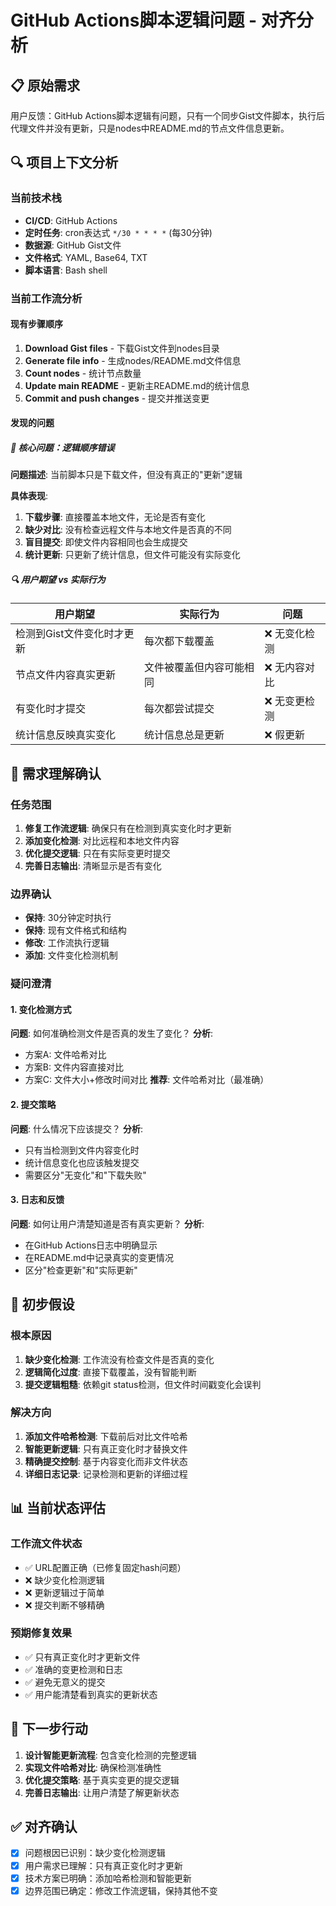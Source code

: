 # GitHub Actions脚本逻辑问题 - 对齐分析

## 📋 原始需求
用户反馈：GitHub Actions脚本逻辑有问题，只有一个同步Gist文件脚本，执行后代理文件并没有更新，只是nodes中README.md的节点文件信息更新。

## 🔍 项目上下文分析

### 当前技术栈
- **CI/CD**: GitHub Actions
- **定时任务**: cron表达式 `*/30 * * * *` (每30分钟)
- **数据源**: GitHub Gist文件
- **文件格式**: YAML, Base64, TXT
- **脚本语言**: Bash shell

### 当前工作流分析

#### 现有步骤顺序
1. **Download Gist files** - 下载Gist文件到nodes目录
2. **Generate file info** - 生成nodes/README.md文件信息
3. **Count nodes** - 统计节点数量
4. **Update main README** - 更新主README.md的统计信息
5. **Commit and push changes** - 提交并推送变更

#### 发现的问题

##### 🚨 核心问题：逻辑顺序错误
**问题描述**: 当前脚本只是下载文件，但没有真正的"更新"逻辑

**具体表现**:
1. **下载步骤**: 直接覆盖本地文件，无论是否有变化
2. **缺少对比**: 没有检查远程文件与本地文件是否真的不同
3. **盲目提交**: 即使文件内容相同也会生成提交
4. **统计更新**: 只更新了统计信息，但文件可能没有实际变化

##### 🔍 用户期望 vs 实际行为

| 用户期望 | 实际行为 | 问题 |
|----------|----------|------|
| 检测到Gist文件变化时才更新 | 每次都下载覆盖 | ❌ 无变化检测 |
| 节点文件内容真实更新 | 文件被覆盖但内容可能相同 | ❌ 无内容对比 |
| 有变化时才提交 | 每次都尝试提交 | ❌ 无变更检测 |
| 统计信息反映真实变化 | 统计信息总是更新 | ❌ 假更新 |

## 🎯 需求理解确认

### 任务范围
1. **修复工作流逻辑**: 确保只有在检测到真实变化时才更新
2. **添加变化检测**: 对比远程和本地文件内容
3. **优化提交逻辑**: 只在有实际变更时提交
4. **完善日志输出**: 清晰显示是否有变化

### 边界确认
- **保持**: 30分钟定时执行
- **保持**: 现有文件格式和结构
- **修改**: 工作流执行逻辑
- **添加**: 文件变化检测机制

### 疑问澄清

#### 1. 变化检测方式
**问题**: 如何准确检测文件是否真的发生了变化？
**分析**: 
- 方案A: 文件哈希对比
- 方案B: 文件内容直接对比
- 方案C: 文件大小+修改时间对比
**推荐**: 文件哈希对比（最准确）

#### 2. 提交策略
**问题**: 什么情况下应该提交？
**分析**:
- 只有当检测到文件内容变化时
- 统计信息变化也应该触发提交
- 需要区分"无变化"和"下载失败"

#### 3. 日志和反馈
**问题**: 如何让用户清楚知道是否有真实更新？
**分析**:
- 在GitHub Actions日志中明确显示
- 在README.md中记录真实的变更情况
- 区分"检查更新"和"实际更新"

## 🔧 初步假设

### 根本原因
1. **缺少变化检测**: 工作流没有检查文件是否真的变化
2. **逻辑简化过度**: 直接下载覆盖，没有智能判断
3. **提交逻辑粗糙**: 依赖git status检测，但文件时间戳变化会误判

### 解决方向
1. **添加文件哈希检测**: 下载前后对比文件哈希
2. **智能更新逻辑**: 只有真正变化时才替换文件
3. **精确提交控制**: 基于内容变化而非文件状态
4. **详细日志记录**: 记录检测和更新的详细过程

## 📊 当前状态评估

### 工作流文件状态
- ✅ URL配置正确（已修复固定hash问题）
- ❌ 缺少变化检测逻辑
- ❌ 更新逻辑过于简单
- ❌ 提交判断不够精确

### 预期修复效果
- ✅ 只有真正变化时才更新文件
- ✅ 准确的变更检测和日志
- ✅ 避免无意义的提交
- ✅ 用户能清楚看到真实的更新状态

## 🎯 下一步行动

1. **设计智能更新流程**: 包含变化检测的完整逻辑
2. **实现文件哈希对比**: 确保检测准确性
3. **优化提交策略**: 基于真实变更的提交逻辑
4. **完善日志输出**: 让用户清楚了解更新状态

## ✅ 对齐确认

- [x] 问题根因已识别：缺少变化检测逻辑
- [x] 用户需求已理解：只有真正变化时才更新
- [x] 技术方案已明确：添加哈希检测和智能更新
- [x] 边界范围已确定：修改工作流逻辑，保持其他不变